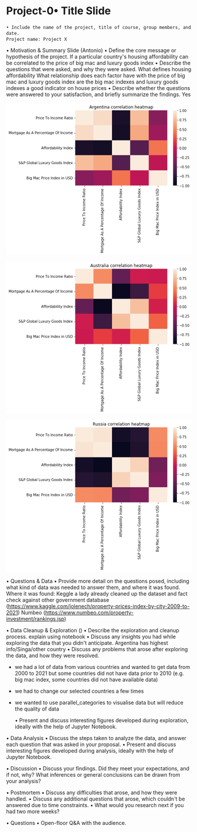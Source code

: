 # Project-0• Title Slide
	• Include the name of the project, title of course, group members, and date.
	Project name: Project X
	
• Motivation & Summary Slide (Antonio)
	• Define the core message or hypothesis of the project.
If a particular country's housing affordability can be correlated to the price of big mac and luxury goods index
	• Describe the questions that were asked, and why they were asked.
	What defines housing affordability
	What relationship does each factor have with the price of big mac and luxury goods index
are the big mac indexes and luxury goods indexes a good indicator on house prices
	• Describe whether the questions were answered to your satisfaction, and briefly summarize the findings.
	Yes

![Argentina heatmap](Data/PNG/AR_fig.png)

![../Data/PNG/AU_fig.png](Data/PNG/AU_fig.png)

![B](Data/PNG/RS_fig.png)











• Questions & Data
	• Provide more detail on the questions posed, including what kind of data was needed to answer them, and where it was found.
	Where it was found:
Keggle a lady already cleaned up the dataset and fact check against other government database (https://www.kaggle.com/jolenech/property-prices-index-by-city-2009-to-2021)
	Numbeo (https://www.numbeo.com/property-investment/rankings.jsp)
	
• Data Cleanup & Exploration ()
	• Describe the exploration and cleanup process.
explain using notebook
	• Discuss any insights you had while exploring the data that you didn't anticipate.
Argentina has highest info/Singa/other country
	• Discuss any problems that arose after exploring the data, and how they were resolved.
- we had a lot of data from various countries and  wanted to get data from 2000 to 2021 but some countries did not have data prior to 2010 (e.g. big mac index, some countries did not have available data)
- we had to change our selected countries a few times
- we wanted to use parallel_categories to visualise data but will reduce the quality of data

	
	• Present and discuss interesting figures developed during exploration, ideally with the help of Jupyter Notebook.

• Data Analysis
	• Discuss the steps taken to analyze the data, and answer each question that was asked in your proposal.
	• Present and discuss interesting figures developed during analysis, ideally with the help of Jupyter Notebook.

• Discussion
	• Discuss your findings. Did they meet your expectations, and if not, why? What inferences or general conclusions can be drawn from your analysis?

• Postmortem
	• Discuss any difficulties that arose, and how they were handled.
	• Discuss any additional questions that arose, which couldn't be answered due to time constraints.
	• What would you research next if you had two more weeks?

• Questions
	• Open-floor Q&A with the audience.
	

